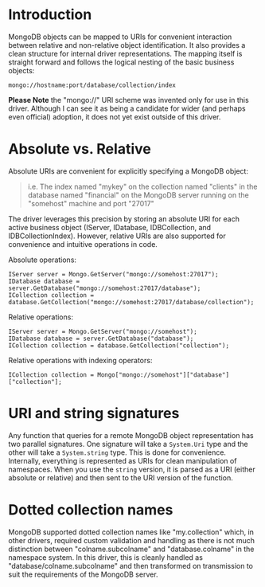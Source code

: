 # Introduction #

MongoDB objects can be mapped to URIs for convenient interaction between relative and non-relative object identification. It also provides a clean structure for internal driver representations. The mapping itself is straight forward and follows the logical nesting of the basic business objects:

```
mongo://hostname:port/database/collection/index
```

**Please Note** the "mongo://" URI scheme was invented only for use in this driver. Although I can see it as being a candidate for wider (and perhaps even official) adoption, it does not yet exist outside of this driver.

# Absolute vs. Relative #
Absolute URIs are convenient for explicitly specifying a MongoDB object:
> i.e. The index named "mykey" on the collection named "clients" in the database named  "financial" on the MongoDB server running on the "somehost" machine and port "27017"

The driver leverages this precision by storing an absolute URI for each active business object (IServer, IDatabase, IDBCollection, and IDBCollectionIndex). However, relative URIs are also supported for convenience and intuitive operations in code.

Absolute operations:

```
IServer server = Mongo.GetServer("mongo://somehost:27017");
IDatabase database = server.GetDatabase("mongo://somehost:27017/database");
ICollection collection = database.GetCollection("mongo://somehost:27017/database/collection");
```

Relative operations:

```
IServer server = Mongo.GetServer("mongo://somehost");
IDatabase database = server.GetDatabase("database");
ICollection collection = database.GetCollection("collection");
```

Relative operations with indexing operators:
```
ICollection collection = Mongo["mongo://somehost"]["database"]["collection"];
```

# URI and string signatures #
Any function that queries for a remote MongoDB object representation has two parallel signatures. One signature will take a `System.Uri` type and the other will take a `System.string` type. This is done for convenience. Internally, everything is represented as URIs for clean manipulation of namespaces. When you use the `string` version, it is parsed as a URI (either absolute or relative) and then sent to the URI version of the function.

# Dotted collection names #
MongoDB supported dotted collection names like "my.collection" which, in other drivers, required custom validation and handling as there is not much distinction between "colname.subcolname" and "database.colname" in the namespace system. In this driver, this is cleanly handled as "database/colname.subcolname" and then transformed on transmission to suit the requirements of the MongoDB server.